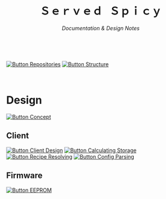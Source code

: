 
<div align = center>

# Ｓｅｒｖｅｄ Ｓｐｉｃｙ

*Documentation & Design Notes*

<br>

</div>

<br>
<br>

[![Button Repositories]][Repositories]
[![Button Structure]][Structure]

<br>

# Design

[![Button Concept]][Concept]

## Client

[![Button Client Design]][Client Design]
[![Button Calculating Storage]][Calculating Storage]
[![Button Recipe Resolving]][Recipe Resolving]
[![Button Config Parsing]][Config Parsing]

## Firmware

[![Button EEPROM]][EEPROM]


<!--   🌶  🌶  🌶  🌶  🌶  🌶  🌶  🌶  🌶  🌶  🌶  🌶  🌶  🌶  🌶  🌶  🌶   -->

[Install]: Topics/Install.md

[Calculating Storage]: Topics/Client/Calculating%20Storage.md
[Recipe Resolving]: Topics/Client/Recipe%20Resolving.md
[Config Parsing]: Topics/Client/Config%20Parsing.md
[Client Design]: Topics/Client/Design.md
[Repositories]: Topics/Repositories.md 'Overview of all ServeSpicy repositories.'
[Structure]: Topics/Structure.md 'Structure of ServeSpicy repositories.'
[Concept]: Topics/Concept.md
[EEPROM]: Topics/Firmware/EEPROM.md


<!--   🌶  🌶  🌶  🌶  🌶  🌶  🌶    Buttons   🌶  🌶  🌶  🌶  🌶  🌶  🌶   -->

[Badge Install]: https://img.shields.io/badge/Install-red?style=for-the-badge

[Button Calculating Storage]: https://img.shields.io/badge/Calculating_Storage-yellow?style=for-the-badge
[Button Recipe Resolving]: https://img.shields.io/badge/Recipe_Resolving-yellow?style=for-the-badge
[Button Config Parsing]: https://img.shields.io/badge/Config_Parsing-yellow?style=for-the-badge
[Button Client Design]: https://img.shields.io/badge/Design-yellow?style=for-the-badge
[Button Repositories]: https://img.shields.io/badge/Repositories-yellow?style=for-the-badge
[Button Structure]: https://img.shields.io/badge/Structure-yellow?style=for-the-badge
[Button Concept]: https://img.shields.io/badge/Concept-yellow?style=for-the-badge
[Button EEPROM]: https://img.shields.io/badge/EEPROM-yellow?style=for-the-badge
